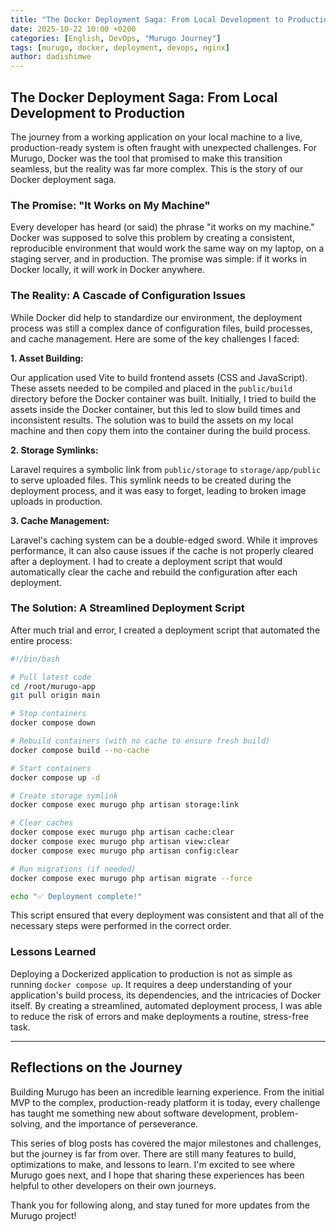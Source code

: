 ```yaml
---
title: "The Docker Deployment Saga: From Local Development to Production"
date: 2025-10-22 10:00 +0200
categories: [English, DevOps, "Murugo Journey"]
tags: [murugo, docker, deployment, devops, nginx]
author: dadishimwe
---
```


## The Docker Deployment Saga: From Local Development to Production

The journey from a working application on your local machine to a live, production-ready system is often fraught with unexpected challenges. For Murugo, Docker was the tool that promised to make this transition seamless, but the reality was far more complex. This is the story of our Docker deployment saga.

### The Promise: "It Works on My Machine"

Every developer has heard (or said) the phrase "it works on my machine." Docker was supposed to solve this problem by creating a consistent, reproducible environment that would work the same way on my laptop, on a staging server, and in production. The promise was simple: if it works in Docker locally, it will work in Docker anywhere.

### The Reality: A Cascade of Configuration Issues

While Docker did help to standardize our environment, the deployment process was still a complex dance of configuration files, build processes, and cache management. Here are some of the key challenges I faced:

**1. Asset Building:**

Our application used Vite to build frontend assets (CSS and JavaScript). These assets needed to be compiled and placed in the `public/build` directory before the Docker container was built. Initially, I tried to build the assets inside the Docker container, but this led to slow build times and inconsistent results. The solution was to build the assets on my local machine and then copy them into the container during the build process.

**2. Storage Symlinks:**

Laravel requires a symbolic link from `public/storage` to `storage/app/public` to serve uploaded files. This symlink needs to be created during the deployment process, and it was easy to forget, leading to broken image uploads in production.

**3. Cache Management:**

Laravel's caching system can be a double-edged sword. While it improves performance, it can also cause issues if the cache is not properly cleared after a deployment. I had to create a deployment script that would automatically clear the cache and rebuild the configuration after each deployment.

### The Solution: A Streamlined Deployment Script

After much trial and error, I created a deployment script that automated the entire process:

```bash
#!/bin/bash

# Pull latest code
cd /root/murugo-app
git pull origin main

# Stop containers
docker compose down

# Rebuild containers (with no cache to ensure fresh build)
docker compose build --no-cache

# Start containers
docker compose up -d

# Create storage symlink
docker compose exec murugo php artisan storage:link

# Clear caches
docker compose exec murugo php artisan cache:clear
docker compose exec murugo php artisan view:clear
docker compose exec murugo php artisan config:clear

# Run migrations (if needed)
docker compose exec murugo php artisan migrate --force

echo "✅ Deployment complete!"
```

This script ensured that every deployment was consistent and that all of the necessary steps were performed in the correct order.

### Lessons Learned

Deploying a Dockerized application to production is not as simple as running `docker compose up`. It requires a deep understanding of your application's build process, its dependencies, and the intricacies of Docker itself. By creating a streamlined, automated deployment process, I was able to reduce the risk of errors and make deployments a routine, stress-free task.

---

## Reflections on the Journey

Building Murugo has been an incredible learning experience. From the initial MVP to the complex, production-ready platform it is today, every challenge has taught me something new about software development, problem-solving, and the importance of perseverance.

This series of blog posts has covered the major milestones and challenges, but the journey is far from over. There are still many features to build, optimizations to make, and lessons to learn. I'm excited to see where Murugo goes next, and I hope that sharing these experiences has been helpful to other developers on their own journeys.

Thank you for following along, and stay tuned for more updates from the Murugo project!

